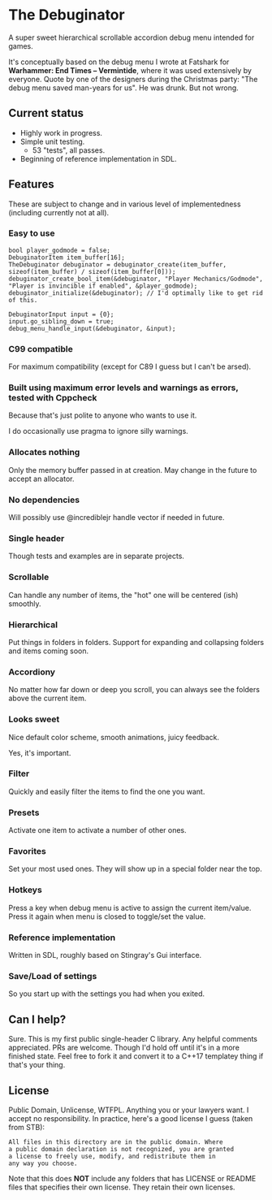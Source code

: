 # The Debuginator

A super sweet hierarchical scrollable accordion debug menu intended for games.

It's conceptually based on the debug menu I wrote at Fatshark for **Warhammer: End Times – Vermintide**, where it was used extensively by everyone. Quote by one of the designers during the Christmas party: "The debug menu saved man-years for us". He was drunk. But not wrong.

## Current status

- Highly work in progress.
- Simple unit testing.
  - 53 "tests", all passes.
- Beginning of reference implementation in SDL.

## Features

These are subject to change and in various level of implementedness (including currently not at all).

### Easy to use

    bool player_godmode = false;
    DebuginatorItem item_buffer[16];
    TheDebuginator debuginator = debuginator_create(item_buffer, sizeof(item_buffer) / sizeof(item_buffer[0]));
    debuginator_create_bool_item(&debuginator, "Player Mechanics/Godmode", "Player is invincible if enabled", &player_godmode);
    debuginator_initialize(&debuginator); // I'd optimally like to get rid of this.

    DebuginatorInput input = {0};
    input.go_sibling_down = true;
    debug_menu_handle_input(&debuginator, &input);

### C99 compatible

For maximum compatibility (except for C89 I guess but I can't be arsed).

### Built using maximum error levels and warnings as errors, tested with Cppcheck

Because that's just polite to anyone who wants to use it.

I do occasionally use pragma to ignore silly warnings.

### Allocates nothing

Only the memory buffer passed in at creation. May change in the future to accept an allocator.

### No dependencies

Will possibly use @incrediblejr handle vector if needed in future.

### Single header

Though tests and examples are in separate projects.

### Scrollable

Can handle any number of items, the "hot" one will be centered (ish) smoothly.

### Hierarchical

Put things in folders in folders. Support for expanding and collapsing folders and items coming soon.

### Accordiony

No matter how far down or deep you scroll, you can always see the folders above the current item.

### Looks sweet

Nice default color scheme, smooth animations, juicy feedback.

Yes, it's important.

### Filter

Quickly and easily filter the items to find the one you want.

### Presets

Activate one item to activate a number of other ones.

### Favorites

Set your most used ones. They will show up in a special folder near the top.

### Hotkeys

Press a key when debug menu is active to assign the current item/value. Press it again when menu is closed to toggle/set the value.

### Reference implementation

Written in SDL, roughly based on Stingray's Gui interface.

### Save/Load of settings

So you start up with the settings you had when you exited.

## Can I help? 

Sure. This is my first public single-header C library. Any helpful comments appreciated. PRs are welcome. Though I'd hold off until it's in a more finished state. Feel free to fork it and convert it to a C++17 templatey thing if that's your thing.

## License
Public Domain, Unlicense, WTFPL. Anything you or your lawyers want. I accept no responsibility. In practice, here's a good license I guess (taken from STB):

    All files in this directory are in the public domain. Where
    a public domain declaration is not recognized, you are granted
    a license to freely use, modify, and redistribute them in
    any way you choose.

Note that this does **NOT** include any folders that has LICENSE or README files that specifies their own license. They retain their own licenses.
